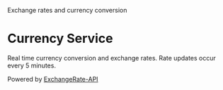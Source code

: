 Exchange rates and currency conversion

# Currency Service

Real time currency conversion and exchange rates. Rate updates occur every 5 minutes.

Powered by [ExchangeRate-API](https://www.exchangerate-api.com/)
